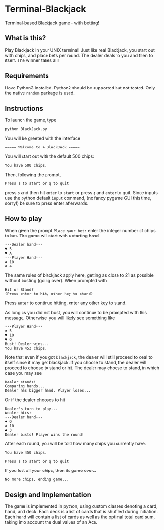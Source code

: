 # Terminal-Blackjack
Terminal-based Blackjack game - with betting!

## What is this?

Play Blackjack in your UNIX terminal! Just like real Blackjack, you start out with chips, and place bets per round. The dealer deals to you and then to itself. The winner takes all! 

## Requirements
Have Python3 installed. Python2 should be supported but not tested. Only the native `random` package is used.

## Instructions
To launch the game, type 

```python BlackJack.py``` 

You will be greeted with the interface 

```===== Welcome to ♠ BlackJack =====``` 

You will start out with the default 500 chips: 

```You have 500 chips.``` 

Then, following the prompt, 

```Press s to start or q to quit```

press `s` and then hit `enter` to `start` or press `q` and `enter` to quit. Since inputs use the python default `input` command, (no fancy pygame GUI this time, sorry!) be sure to press enter afterwards.

## How to play

When given the prompt
```Place your bet:``` enter the integer number of chips to bet. The game will start with a starting hand
```
---Dealer hand---
♥ 5 
♥ A 
---Player Hand---
♠ 10 
♣ A 
```
The same rules of blackjack apply here, getting as close to 21 as possible without busting (going over). When prompted with 
```
Hit or Stand?
(Press enter to hit, other key to stand)
```
Press `enter` to continue hitting, enter any other key to stand.

As long as you did not bust, you will continue to be prompted with this message. Otherwise, you will likely see something like
```
---Player Hand---
♠ 5 
♥ 10 
♥ Q 
Bust! Dealer wins...
You have 453 chips.
```
Note that even if you got `blackjack`, the dealer will still proceed to deal to itself since it may get blackjack. If you choose to stand, the dealer will proceed to choose to stand or hit. The dealer may choose to stand, in which case you may see
```
Dealer stands!
Comparing hands...
Dealer has bigger hand. Player loses...
```

Or if the dealer chooses to hit

```
Dealer's turn to play...
Dealer hits!
---Dealer hand---
♠ Q 
♣ 10 
♣ 3 
Dealer busts! Player wins the round!
```
After each round, you will be told how many chips you currently have. 
```
You have 450 chips.

Press s to start or q to quit
```

If you lost all your chips, then its game over...
```
No more chips, ending game...
```
## Design and Implementation
The game is implemented in python, using custom classes denoting a card, hand, and deck. Each deck is a list of cards that is shuffled during initiation. Each hand will contain a list of cards as well as the optimal total card sum, taking into account the dual values of an Ace. 

